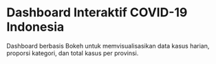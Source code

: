 # Dashboard Interaktif COVID-19 Indonesia
Dashboard berbasis Bokeh untuk memvisualisasikan data kasus harian, proporsi kategori, dan total kasus per provinsi.
